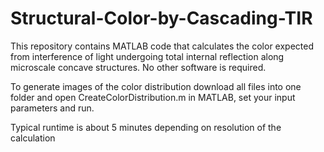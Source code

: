 # Structural-Color-by-Cascading-TIR
This repository contains MATLAB code that calculates the color expected from interference of light undergoing total internal reflection along microscale concave structures. No other software is required.

To generate images of the color distribution download all files into one folder and open CreateColorDistribution.m in MATLAB, set your input parameters and run. 

Typical runtime is about 5 minutes depending on resolution of the calculation
